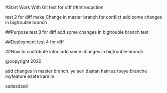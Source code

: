 #Start Work With Git
test for diff
##Introduction

test 2 for diff
make Change in master branch for conflict
add some changes in bigtrouble branch

##Purpose
test 3 for diff
add some changes in bigtrouble branch
test

##Deployment
test 4 for diff

##How to contribute
intori
add some changes in bigtrouble branch

@copyright 2020


add changes in master branch. ye seri dastan ham az tooye branche myfeature ezafe kardim.


sadasdasd